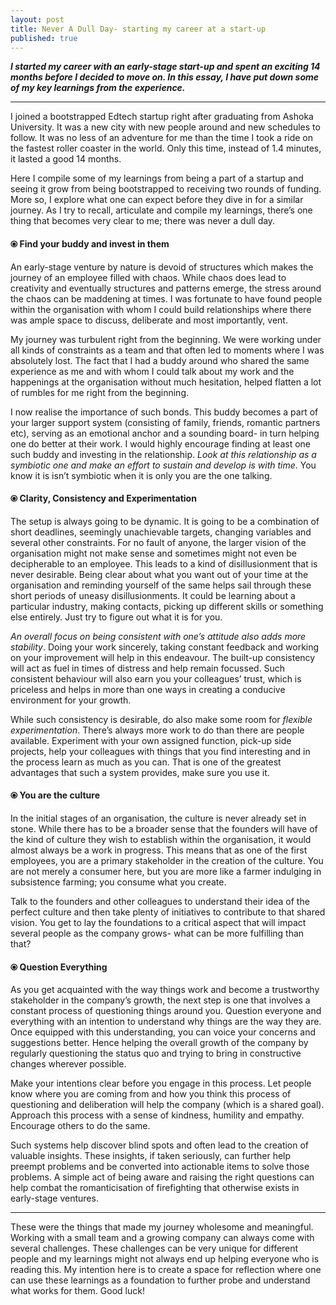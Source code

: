 ```yaml
---
layout: post
title: Never A Dull Day- starting my career at a start-up
published: true
---
```

_**I started my career with an early-stage start-up and spent an exciting 14 months before I decided to move on. In this essay, I have put down some of my key learnings from the experience.**_

----

I joined a bootstrapped Edtech startup right after graduating from Ashoka University. It was a new city with new people around and new schedules to follow. It was no less of an adventure for me than the time I took a ride on the fastest roller coaster in the world. Only this time, instead of 1.4 minutes, it lasted a good 14 months. 

Here I compile some of my learnings from being a part of a startup and seeing it grow from being bootstrapped to receiving two rounds of funding. More so, I explore what one can expect before they dive in for a similar journey. As I try to recall, articulate and compile my learnings, there’s one thing that becomes very clear to me; there was never a dull day.

#### ⦿ Find your buddy and invest in them 

An early-stage venture by nature is devoid of structures which makes the journey of an employee filled with chaos. While chaos does lead to creativity and eventually structures and patterns emerge, the stress around the chaos can be maddening at times. I was fortunate to have found people within the organisation with whom I could build relationships where there was ample space to discuss, deliberate and most importantly, vent. 

My journey was turbulent right from the beginning. We were working under all kinds of constraints as a team and that often led to moments where I was absolutely lost. The fact that I had a buddy around who shared the same experience as me and with whom I could talk about my work and the happenings at the organisation without much hesitation, helped flatten a lot of rumbles for me right from the beginning. 

I now realise the importance of such bonds. This buddy becomes a part of your larger support system (consisting of family, friends, romantic partners etc), serving as an emotional anchor and a sounding board- in turn helping one do better at their work. I would highly encourage finding at least one such buddy and investing in the relationship. _Look at this relationship as a symbiotic one and make an effort to sustain and develop is with time_. You know it is isn’t symbiotic when it is only you are the one talking. 

#### ⦿ Clarity, Consistency and Experimentation

The setup is always going to be dynamic. It is going to be a combination of short deadlines, seemingly unachievable targets, changing variables and several other constraints. For no fault of anyone, the larger vision of the organisation might not make sense and sometimes might not even be decipherable to an employee. This leads to a kind of disillusionment that is never desirable. Being clear about what you want out of your time at the organisation and reminding yourself of the same helps sail through these short periods of uneasy disillusionments. It could be learning about a particular industry, making contacts, picking up different skills or something else entirely. Just try to figure out what it is for you. 

_An overall focus on being consistent with one’s attitude also adds more stability_. Doing your work sincerely, taking constant feedback and working on your improvement will help in this endeavour. The built-up consistency will act as fuel in times of distress and help remain focussed. Such consistent behaviour will also earn you your colleagues’ trust, which is priceless and helps in more than one ways in creating a conducive environment for your growth.  

While such consistency is desirable, do also make some room for _flexible experimentation_. There’s always more work to do than there are people available. Experiment with your own assigned function, pick-up side projects, help your colleagues with things that you find interesting and in the process learn as much as you can. That is one of the greatest advantages that such a system provides, make sure you use it. 

#### ⦿ You are the culture 

In the initial stages of an organisation, the culture is never already set in stone. While there has to be a broader sense that the founders will have of the kind of culture they wish to establish within the organisation, it would almost always be a work in progress. This means that as one of the first employees, you are a primary stakeholder in the creation of the culture. You are not merely a consumer here, but you are more like a farmer indulging in subsistence farming; you consume what you create. 

Talk to the founders and other colleagues to understand their idea of the perfect culture and then take plenty of initiatives to contribute to that shared vision. You get to lay the foundations to a critical aspect that will impact several people as the company grows- what can be more fulfilling than that?

#### ⦿ Question Everything 


As you get acquainted with the way things work and become a trustworthy stakeholder in the company’s growth, the next step is one that involves a constant process of questioning things around you. Question everyone and everything with an intention to understand why things are the way they are. Once equipped with this understanding, you can voice your concerns and suggestions better. Hence helping the overall growth of the company by regularly questioning the status quo and trying to bring in constructive changes wherever possible. 

Make your intentions clear before you engage in this process. Let people know where you are coming from and how you think this process of questioning and deliberation will help the company (which is a shared goal). Approach this process with a sense of kindness, humility and empathy. Encourage others to do the same. 

Such systems help discover blind spots and often lead to the creation of valuable insights. These insights, if taken seriously, can further help preempt problems and be converted into actionable items to solve those problems. A simple act of being aware and raising the right questions can help combat the romanticisation of firefighting that otherwise exists in early-stage ventures. 





----

These were the things that made my journey wholesome and meaningful. Working with a small team and a growing company can always come with several challenges. These challenges can be very unique for different people and my learnings might not always end up helping everyone who is reading this. My intention here is to create a space for reflection where one can use these learnings as a foundation to further probe and understand what works for them. Good luck!
